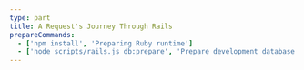 ```yaml
---
type: part
title: A Request's Journey Through Rails
prepareCommands:
  - ['npm install', 'Preparing Ruby runtime']
  - ['node scripts/rails.js db:prepare', 'Prepare development database']
---
```


